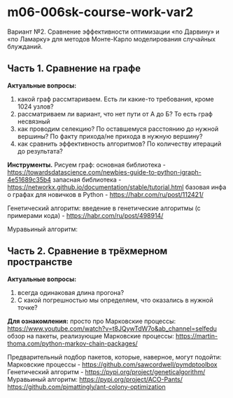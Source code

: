 # m06-006sk-course-work-var2
Вариант №2. Сравнение эффективности оптимизации «по Дарвину» и «по Ламарку» для методов Монте-Карло моделирования случайных блужданий.

## Часть 1. Сравнение на графе

**Актуальные вопросы:**
1) какой граф рассмтариваем. Есть ли какие-то требования, кроме 1024 узлов?
2) рассматриваем ли вариант, что нет пути от А до Б? То есть граф несвязный
3) как проводим селекцию? По оставшемуся расстоянию до нужной вершины? По факту прихода/не прихода в нужную вершину?
4) как сравнить эффективность алгоритмов? По количеству итераций до результата?

**Инструменты.**
Рисуем граф: 
основная библиотека - https://towardsdatascience.com/newbies-guide-to-python-igraph-4e51689c35b4
запасная библиотека - https://networkx.github.io/documentation/stable/tutorial.html
базовая инфа о графах для новичков в Python - https://habr.com/ru/post/112421/

Генетический алгоритм:
введение в генетические алгоритмы (с примерами кода) - https://habr.com/ru/post/498914/

Муравьиный алгоритм:

## Часть 2. Сравнение в трёхмерном пространстве

**Актуальные вопросы:**
1) всегда одинаковая длина прогона?
2) С какой погрешностью мы определяем, что оказались в нужной точке?

**Для ознакомления:**
просто про Марковские процессы: https://www.youtube.com/watch?v=t8JQywTdW7o&ab_channel=selfedu
обзор на пакеты, реализующие Марковские процессы: https://martin-thoma.com/python-markov-chain-packages/

Предварительный подбор пакетов, которые, наверное, могут подойти:
Марковские процессы - https://github.com/sawcordwell/pymdptoolbox
Генетический алгоритм - https://pypi.org/project/geneticalgorithm/
Муравьиный алгоритм:
https://pypi.org/project/ACO-Pants/
https://github.com/pjmattingly/ant-colony-optimization
